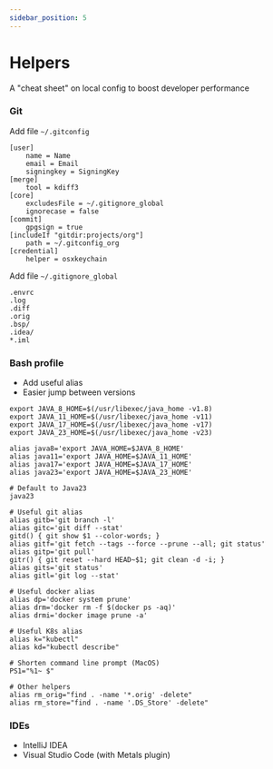 ```yaml
---
sidebar_position: 5
---
```


# Helpers

A "cheat sheet" on local config to boost developer performance

### Git

Add file `~/.gitconfig`

```
[user]
	name = Name
	email = Email
	signingkey = SigningKey
[merge]
	tool = kdiff3
[core]
	excludesFile = ~/.gitignore_global
	ignorecase = false
[commit]
	gpgsign = true
[includeIf "gitdir:projects/org"]
  	path = ~/.gitconfig_org
[credential]
	helper = osxkeychain
```

Add file `~/.gitignore_global`

```
.envrc
.log
.diff
.orig
.bsp/
.idea/
*.iml
```

### Bash profile

* Add useful alias
* Easier jump between versions

```
export JAVA_8_HOME=$(/usr/libexec/java_home -v1.8)
export JAVA_11_HOME=$(/usr/libexec/java_home -v11)
export JAVA_17_HOME=$(/usr/libexec/java_home -v17)
export JAVA_23_HOME=$(/usr/libexec/java_home -v23)

alias java8='export JAVA_HOME=$JAVA_8_HOME'
alias java11='export JAVA_HOME=$JAVA_11_HOME'
alias java17='export JAVA_HOME=$JAVA_17_HOME'
alias java23='export JAVA_HOME=$JAVA_23_HOME'

# Default to Java23
java23

# Useful git alias
alias gitb='git branch -l'
alias gitc='git diff --stat'
gitd() { git show $1 --color-words; }
alias gitf='git fetch --tags --force --prune --all; git status'
alias gitp='git pull'
gitr() { git reset --hard HEAD~$1; git clean -d -i; }
alias gits='git status'
alias gitl='git log --stat'

# Useful docker alias
alias dp='docker system prune'
alias drm='docker rm -f $(docker ps -aq)'
alias drmi='docker image prune -a'

# Useful K8s alias
alias k="kubectl"
alias kd="kubectl describe"

# Shorten command line prompt (MacOS)
PS1="%1~ $"

# Other helpers
alias rm_orig="find . -name '*.orig' -delete"
alias rm_store="find . -name '.DS_Store' -delete"
```

### IDEs

* IntelliJ IDEA
* Visual Studio Code (with Metals plugin)
